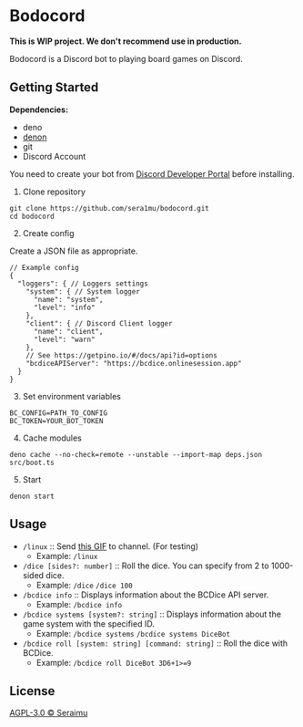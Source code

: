 # Bodocord

**This is WIP project. We don't recommend use in production.**

Bodocord is a Discord bot to playing board games on Discord.

## Getting Started

**Dependencies:**

- deno
- [denon](https://github.com/denosaurs/denon)
- git
- Discord Account

You need to create your bot from
[Discord Developer Portal](https://discord.com/developers/applications) before
installing.

1. Clone repository

```
git clone https://github.com/sera1mu/bodocord.git
cd bodocord
```

2. Create config

Create a JSON file as appropriate.

```jsonc
// Example config
{
  "loggers": { // Loggers settings
    "system": { // System logger
      "name": "system",
      "level": "info"
    },
    "client": { // Discord Client logger
      "name": "client",
      "level": "warn"
    },
    // See https://getpino.io/#/docs/api?id=options
    "bcdiceAPIServer": "https://bcdice.onlinesession.app"
  }
}
```

3. Set environment variables

```
BC_CONFIG=PATH_TO_CONFIG
BC_TOKEN=YOUR_BOT_TOKEN
```

4. Cache modules

```
deno cache --no-check=remote --unstable --import-map deps.json src/boot.ts
```

5. Start

```
denon start
```

## Usage

- `/linux` :: Send
  [this GIF](https://tenor.com/view/linux-trash-linuxbad-gif-18671901) to
  channel. (For testing)
  - Example: `/linux`
- `/dice [sides?: number]` :: Roll the dice. You can specify from 2 to
  1000-sided dice.
  - Example: `/dice` `/dice 100`
- `/bcdice info` :: Displays information about the BCDice API server.
  - Example: `/bcdice info`
- `/bcdice systems [system?: string]` :: Displays information about the game
  system with the specified ID.
  - Example: `/bcdice systems` `/bcdice systems DiceBot`
- `/bcdice roll [system: string] [command: string]` :: Roll the dice with
  BCDice.
  - Example: `/bcdice roll DiceBot 3D6+1>=9`

## License

[AGPL-3.0 &copy; Seraimu](https://github.com/sera1mu/bodocord/blob/main/LICENSE)
